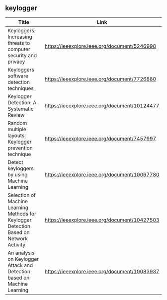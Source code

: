 ## keylogger

| Title                                                                                   | Link                                          |
| --------------------------------------------------------------------------------------- | --------------------------------------------- |
| Keyloggers: Increasing threats to computer security and privacy                         | https://ieeexplore.ieee.org/document/5246998  |
| Keyloggers software detection techniques                                                | https://ieeexplore.ieee.org/document/7726880  |
| Keylogger Detection: A Systematic Review                                                | https://ieeexplore.ieee.org/document/10124477 |
| Random multiple layouts: Keylogger prevention technique                                 | https://ieeexplore.ieee.org/document/7457997  |
| Detect keyloggers by using Machine Learning                                             | https://ieeexplore.ieee.org/document/10067780 |
| Selection of Machine Learning Methods for Keylogger Detection Based on Network Activity | https://ieeexplore.ieee.org/document/10427503 |
| An analysis on Keylogger Attack and Detection based on Machine Learning                 | https://ieeexplore.ieee.org/document/10083937 |
